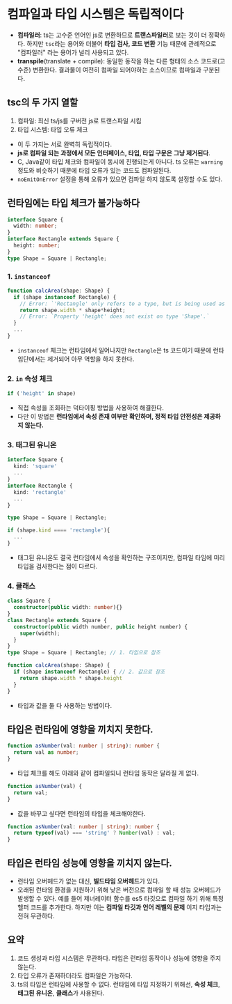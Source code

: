 # 컴파일과 타입 시스템은 독립적이다

- **컴파일러**: ts는 고수준 언어인 js로 변환하므로 **트랜스파일러**로 보는 것이 더 정확하다. 하지만 `tsc`라는 용어와 더불어 **타입 검사, 코드 변환** 기능 때문에 관례적으로 "컴파일러" 라는 용어가 널리 사용되고 있다.
- **transpile**(translate + compile): 동일한 동작을 하는 다른 형태의 소스 코드로(고수준) 변환한다. 결과물이 여전히 컴파일 되어야하는 소스이므로 컴파일과 구분된다.

## tsc의 두 가지 열할

1. 컴파일: 최신 ts/js를 구버전 js로 트랜스파일 시킴
2. 타입 시스템: 타입 오류 체크

- 이 두 가지는 서로 완벽히 독립적이다.
- **js로 컴파일 되는 과정에서 모든 인터페이스, 타입, 타입 구문은 그냥 제거된다**.
- C, Java같이 타입 체크와 컴파일이 동시에 진행되는게 아니다. ts 오류는 `warning`정도와 비슷하기 때문에 타입 오류가 있는 코드도 컴파일된다.
- `noEmitOnError` 설정을 통해 오류가 있으면 컴파일 하지 않도록 설정할 수도 있다.

## 런타임에는 타입 체크가 불가능하다

```ts
interface Square {
  width: number;
}
interface Rectangle extends Square {
  height: number;
}
type Shape = Square | Rectangle;
```

### 1. `instanceof`

```ts
function calcArea(shape: Shape) {
  if (shape instanceof Rectangle) {
    // Error: `'Rectangle' only refers to a type, but is being used as a value`
    return shape.width * shape*height;
    // Error: `Property 'height' does not exist on type 'Shape'.`
  }
  ...
}
```

- `instanceof` 체크는 런타임에서 일어나지만 `Rectangle`은 ts 코드이기 때문에 런타임단에서는 제거되어 아무 역할을 하지 못한다.

### 2. `in` 속성 체크

```ts
if ('height' in shape)
```

- 직접 속성을 조회하는 덕타이핑 방법을 사용하여 해결한다.
- 다만 이 방법은 **런타임에서 속성 존재 여부만 확인하며, 정적 타입 안전성은 제공하지 않는다.**

### 3. 태그된 유니온 

```ts
interface Square {
  kind: 'square'
  ...
}
interface Rectangle {
  kind: 'rectangle'
  ...
}

type Shape = Square | Rectangle;

if (shape.kind ==== 'rectangle'){
  ...
}
```

- 태그된 유니온도 결국 런타임에서 속성을 확인하는 구조이지만, 컴파일 타임에 미리 타입을 검사한다는 점이 다르다.

### 4. 클래스

```ts
class Square {
  constructor(public width: number){}
}
class Rectangle extends Square {
  constructor(public width number, public height number) {
    super(width);
  }
}
type Shape = Square | Rectangle; // 1. 타입으로 참조

function calcArea(shape: Shape) {
  if (shape instanceof Rectangle) { // 2. 값으로 참조
    return shape.width * shape.height
  }
}
```

- 타입과 값을 둘 다 사용하는 방법이다.

## 타입은 런타임에 영향을 끼치지 못한다.

```ts
function asNumber(val: number | string): number {
  return val as number;
}
```

- 타입 체크를 해도 아래와 같이 컴파일되니 런타임 동작은 달라질 게 없다.

```js
function asNumber(val) {
  return val;
}
```

- 값을 바꾸고 싶다면 런타임의 타입을 체크해야한다.

```ts
function asNumber(val: number | string): number {
  return typeof(val) === 'string' ? Number(val) : val;
}
```


## 타입은 런타임 성능에 영향을 끼치지 않는다.

- 런타임 오버헤드가 없는 대신, **빌드타임 오버헤드**가 있다.
- 오래된 런타임 환경을 지원하기 위해 낮은 버전으로 컴파일 할 때 성능 오버헤드가 발생할 수 있다. 예를 들어 제너레이터 함수를 es5 타깃으로 컴파일 하기 위해 특정 헬퍼 코드를 추가한다. 하지만 이는 **컴파일 타깃과 언어 레벨의 문제** 이지 타입과는 전혀 무관하다. 

## 요약

1. 코드 생성과 타입 시스템은 무관하다. 타입은 런타임 동작이나 성능에 영향을 주지 않는다.
2. 타입 오류가 존재하더라도 컴파일은 가능하다.
3. ts의 타입은 런타임에 사용할 수 없다. 런타임에 타입 지정하기 위해선, **속성 체크**, **태그된 유니온**, **클래스**가 사용된다.
